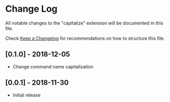 # Change Log

All notable changes to the "capitalize" extension will be documented in this file.

Check [Keep a Changelog](http://keepachangelog.com/) for recommendations on how to structure this file.

## [0.1.0] - 2018-12-05

- Change command name capitalization

## [0.0.1] - 2018-11-30

- Initial release
